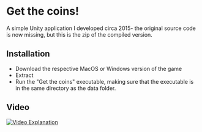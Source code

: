 # Get the coins!

A simple Unity application I developed circa 2015- the original source code is now missing, but this is the zip of the compiled version.

## Installation

- Download the respective MacOS or Windows version of the game
- Extract
- Run the "Get the coins" executable, making sure that the executable is in the same directory as the data folder.

## Video

<a href="https://www.youtube.com/watch?v=dfw5Jsp5xoI" title="Link Title"><img src="{image-url}" alt="Video Explanation" /></a>

